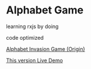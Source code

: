 # Alphabet Game

learning rxjs by doing

code optimized

[Alphabet Invasion Game (Origin)](https://www.learnrxjs.io/recipes/alphabet-invasion-game.html)

[This version Live Demo](https://5db31ec5785db974fc26c189--cocky-brahmagupta-833c63.netlify.com)